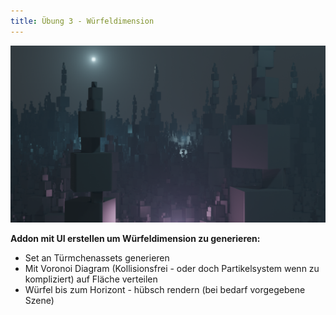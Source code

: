 ```yaml
---
title: Übung 3 - Würfeldimension
---
```


![Würfeldimension](img/wuerfeldimension.png)

**Addon mit UI erstellen um Würfeldimension zu generieren:**
- Set an Türmchenassets generieren
- Mit Voronoi Diagram (Kollisionsfrei - oder doch Partikelsystem wenn zu kompliziert) auf Fläche verteilen
- Würfel bis zum Horizont - hübsch rendern (bei bedarf vorgegebene Szene)
